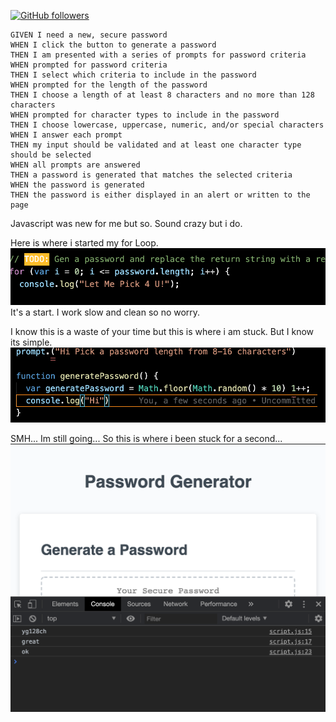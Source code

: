 [![GitHub followers](https://img.shields.io/badge/javascript%20-%23323330.svg?&style=for-the-badge&logo=javascript&logoColor=%23F7DF1E)](https://www.javascript.com/)

```
GIVEN I need a new, secure password
WHEN I click the button to generate a password
THEN I am presented with a series of prompts for password criteria
WHEN prompted for password criteria
THEN I select which criteria to include in the password
WHEN prompted for the length of the password
THEN I choose a length of at least 8 characters and no more than 128 characters
WHEN prompted for character types to include in the password
THEN I choose lowercase, uppercase, numeric, and/or special characters
WHEN I answer each prompt
THEN my input should be validated and at least one character type should be selected
WHEN all prompts are answered
THEN a password is generated that matches the selected criteria
WHEN the password is generated
THEN the password is either displayed in an alert or written to the page
```

Javascript was new for me but so. Sound crazy but i do.


Here is where i started my for Loop.
<img src="./ScreenShot1.png" alt="ScreenShot" />
It's a start. I work slow and clean so no worry.

I know this is a waste of your time but this is where i am stuck. But I know its simple.
<img src="./ScreenShot2.png" alt="ScreenShot2" />







SMH... Im still going... So this is where i been stuck for a second...
<img src="./ScreenShot3.png" alt="ScreenShot3" />